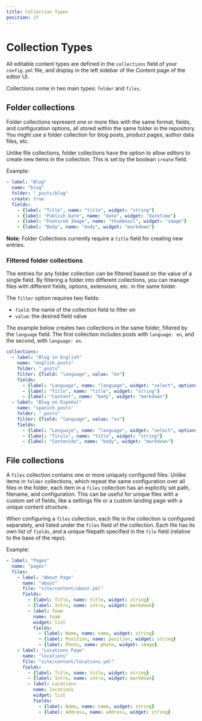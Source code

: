 ```yaml
---
title: Collection Types
position: 27
---
```


# Collection Types

All editable content types are defined in the `collections` field of your `config.yml` file, and display in the left sidebar of the Content page of the editor UI.

Collections come in two main types: `folder` and `files`.


## Folder collections

Folder collections represent one or more files with the same format, fields, and configuration options, all stored within the same folder in the repository. You might use a folder collection for blog posts, product pages, author data files, etc.

Unlike file collections, folder collections have the option to allow editors to create new items in the collection. This is set by the boolean `create` field.

Example:

```yaml
- label: "Blog"
  name: "blog"
  folder: "_posts/blog"
  create: true
  fields:
    - {label: "Title", name: "title", widget: "string"}
    - {label: "Publish Date", name: "date", widget: "datetime"}
    - {label: "Featured Image", name: "thumbnail", widget: "image"}
    - {label: "Body", name: "body", widget: "markdown"}
```

**Note:** Folder Collections currently require a `title` field for creating new entries.

### Filtered folder collections

The entries for any folder collection can be filtered based on the value of a single field. By filtering a folder into different collections, you can manage files with different fields, options, extensions, etc. in the same folder.

The `filter` option requires two fields:

- `field`: the name of the collection field to filter on
- `value`: the desired field value

The example below creates two collections in the same folder, filtered by the `language` field. The first collection includes posts with `language: en`, and the second, with `language: es`.

``` yaml
collections:
  - label: "Blog in English"
    name: "english_posts"
    folder: "_posts"
    filter: {field: "language", value: "en"}
    fields:
      - {label: "Language", name: "language", widget: "select", options: ["en", "es"]}
      - {label: "Title", name: "title", widget: "string"}
      - {label: "Content", name: "body", widget: "markdown"}      
  - label: "Blog en Español"
    name: "spanish_posts"
    folder: "_posts"
    filter: {field: "language", value: "es"}
    fields:
      - {label: "Lenguaje", name: "language", widget: "select", options: ["en", "es"]}
      - {label: "Titulo", name: "title", widget: "string"}
      - {label: "Contenido", name: "body", widget: "markdown"}      
```


## File collections

A `files` collection contains one or more uniquely configured files. Unlike items in `folder` collections, which repeat the same configuration over all files in the folder, each item in a `files` collection has an explicitly set path, filename, and configuration. This can be useful for unique files with a custom set of fields, like a settings file or a custom landing page with a unique content structure.

When configuring a `files` collection, each file in the collection is configured separately, and listed under the `files` field of the collection. Each file has its own list of `fields`, and a unique filepath specified in the `file` field (relative to the base of the repo).

Example:

``` yaml
- label: "Pages"
  name: "pages"
  files:
    - label: "About Page"
      name: "about"
      file: "site/content/about.yml"
      fields:
        - {label: Title, name: title, widget: string}
        - {label: Intro, name: intro, widget: markdown}
        - label: Team
          name: team
          widget: list
          fields:
            - {label: Name, name: name, widget: string}
            - {label: Position, name: position, widget: string}
            - {label: Photo, name: photo, widget: image}
    - label: "Locations Page"
      name: "locations"
      file: "site/content/locations.yml"
      fields:
        - {label: Title, name: title, widget: string}
        - {label: Intro, name: intro, widget: markdown}
        - label: Locations
          name: locations
          widget: list
          fields:
            - {label: Name, name: name, widget: string}
            - {label: Address, name: address, widget: string}
```
